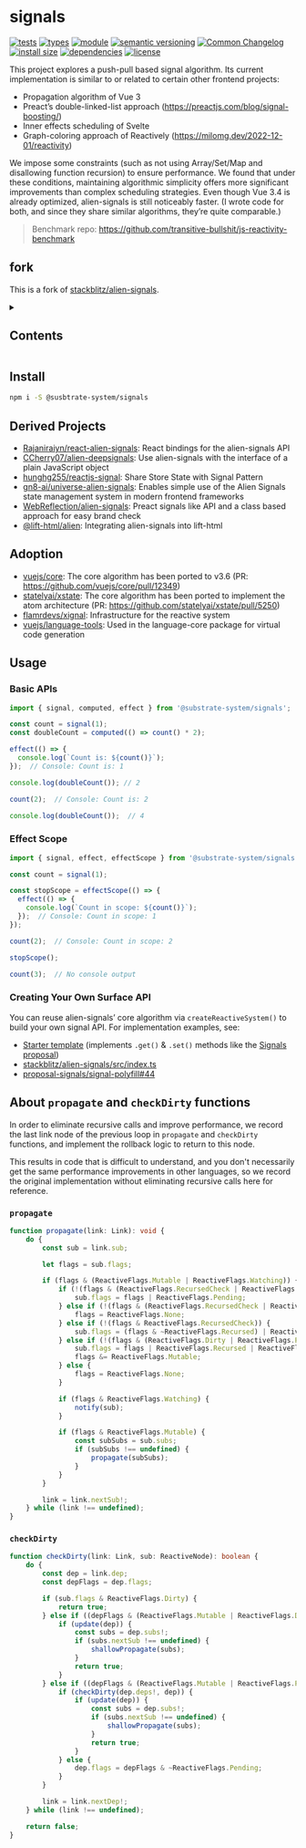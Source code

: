 # signals
[![tests](https://img.shields.io/github/actions/workflow/status/substrate-system/signals/nodejs.yml?style=flat-square)](https://github.com/substrate-system/signals/actions/workflows/nodejs.yml)
[![types](https://img.shields.io/npm/types/@substrate-system/signals?style=flat-square)](README.md)
[![module](https://img.shields.io/badge/module-ESM%2FCJS-blue?style=flat-square)](README.md)
[![semantic versioning](https://img.shields.io/badge/semver-2.0.0-blue?logo=semver&style=flat-square)](https://semver.org/)
[![Common Changelog](https://nichoth.github.io/badge/common-changelog.svg)](./CHANGELOG.md)
[![install size](https://flat.badgen.net/packagephobia/install/@substrate-system/signals)](https://packagephobia.com/result?p=@substrate-system/signals)
[![dependencies](https://img.shields.io/badge/dependencies-zero-brightgreen.svg?style=flat-square)](package.json)
[![license](https://img.shields.io/badge/license-Big_Time-blue?style=flat-square)](LICENSE)


This project explores a push-pull based signal algorithm. Its current
implementation is similar to or related to certain other frontend projects:

- Propagation algorithm of Vue 3
- Preact’s double-linked-list approach (https://preactjs.com/blog/signal-boosting/)
- Inner effects scheduling of Svelte
- Graph-coloring approach of Reactively (https://milomg.dev/2022-12-01/reactivity)

We impose some constraints (such as not using Array/Set/Map and disallowing
function recursion) to ensure performance. We found that under these conditions,
maintaining algorithmic simplicity offers more significant improvements than
complex scheduling strategies.  Even though Vue 3.4 is already optimized,
alien-signals is still noticeably faster. (I wrote code for both, and since they
share similar algorithms, they’re quite comparable.)

> Benchmark repo: https://github.com/transitive-bullshit/js-reactivity-benchmark

## fork

This is a fork of [stackblitz/alien-signals](https://github.com/stackblitz/alien-signals).

<details><summary><h2>Contents</h2></summary>
<!-- toc -->
</details>

## Install

```sh
npm i -S @susbtrate-system/signals
```


## Derived Projects

- [Rajaniraiyn/react-alien-signals](https://github.com/Rajaniraiyn/react-alien-signals): React bindings for the alien-signals API
- [CCherry07/alien-deepsignals](https://github.com/CCherry07/alien-deepsignals): Use alien-signals with the interface of a plain JavaScript object
- [hunghg255/reactjs-signal](https://github.com/hunghg255/reactjs-signal): Share Store State with Signal Pattern
- [gn8-ai/universe-alien-signals](https://github.com/gn8-ai/universe-alien-signals): Enables simple use of the Alien Signals state management system in modern frontend frameworks
- [WebReflection/alien-signals](https://github.com/WebReflection/alien-signals): Preact signals like API and a class based approach for easy brand check
- [@lift-html/alien](https://github.com/JLarky/lift-html/tree/main/packages/alien): Integrating alien-signals into lift-html

## Adoption

- [vuejs/core](https://github.com/vuejs/core): The core algorithm has been
  ported to v3.6 (PR: https://github.com/vuejs/core/pull/12349)
- [statelyai/xstate](https://github.com/statelyai/xstate): The core algorithm
  has been ported to implement the atom architecture
  (PR: https://github.com/statelyai/xstate/pull/5250)
- [flamrdevs/xignal](https://github.com/flamrdevs/xignal): Infrastructure
  for the reactive system
- [vuejs/language-tools](https://github.com/vuejs/language-tools): Used
  in the language-core package for virtual code generation

## Usage

### Basic APIs

```ts
import { signal, computed, effect } from '@substrate-system/signals';

const count = signal(1);
const doubleCount = computed(() => count() * 2);

effect(() => {
  console.log(`Count is: ${count()}`);
});  // Console: Count is: 1

console.log(doubleCount()); // 2

count(2);  // Console: Count is: 2

console.log(doubleCount());  // 4
```

### Effect Scope

```ts
import { signal, effect, effectScope } from '@substrate-system/signals';

const count = signal(1);

const stopScope = effectScope(() => {
  effect(() => {
    console.log(`Count in scope: ${count()}`);
  });  // Console: Count in scope: 1
});

count(2);  // Console: Count in scope: 2

stopScope();

count(3);  // No console output
```

### Creating Your Own Surface API

You can reuse alien-signals’ core algorithm via `createReactiveSystem()` to
build your own signal API. For implementation examples, see:

- [Starter template](https://github.com/johnsoncodehk/alien-signals-starter)
  (implements  `.get()` & `.set()` methods like the
  [Signals proposal](https://github.com/tc39/proposal-signals))
- [stackblitz/alien-signals/src/index.ts](https://github.com/stackblitz/alien-signals/blob/master/src/index.ts)
- [proposal-signals/signal-polyfill#44](https://github.com/proposal-signals/signal-polyfill/pull/44)


## About `propagate` and `checkDirty` functions

In order to eliminate recursive calls and improve performance, we record the
last link node of the previous loop in `propagate` and `checkDirty` functions,
and implement the rollback logic to return to this node.

This results in code that is difficult to understand, and you don't necessarily
get the same performance improvements in other languages, so we record the
original implementation without eliminating recursive calls here for reference.

### `propagate`

```ts
function propagate(link: Link): void {
	do {
		const sub = link.sub;

		let flags = sub.flags;

		if (flags & (ReactiveFlags.Mutable | ReactiveFlags.Watching)) {
			if (!(flags & (ReactiveFlags.RecursedCheck | ReactiveFlags.Recursed | ReactiveFlags.Dirty | ReactiveFlags.Pending))) {
				sub.flags = flags | ReactiveFlags.Pending;
			} else if (!(flags & (ReactiveFlags.RecursedCheck | ReactiveFlags.Recursed))) {
				flags = ReactiveFlags.None;
			} else if (!(flags & ReactiveFlags.RecursedCheck)) {
				sub.flags = (flags & ~ReactiveFlags.Recursed) | ReactiveFlags.Pending;
			} else if (!(flags & (ReactiveFlags.Dirty | ReactiveFlags.Pending)) && isValidLink(link, sub)) {
				sub.flags = flags | ReactiveFlags.Recursed | ReactiveFlags.Pending;
				flags &= ReactiveFlags.Mutable;
			} else {
				flags = ReactiveFlags.None;
			}

			if (flags & ReactiveFlags.Watching) {
				notify(sub);
			}

			if (flags & ReactiveFlags.Mutable) {
				const subSubs = sub.subs;
				if (subSubs !== undefined) {
					propagate(subSubs);
				}
			}
		}

		link = link.nextSub!;
	} while (link !== undefined);
}
```

### `checkDirty`

```ts
function checkDirty(link: Link, sub: ReactiveNode): boolean {
	do {
		const dep = link.dep;
		const depFlags = dep.flags;

		if (sub.flags & ReactiveFlags.Dirty) {
			return true;
		} else if ((depFlags & (ReactiveFlags.Mutable | ReactiveFlags.Dirty)) === (ReactiveFlags.Mutable | ReactiveFlags.Dirty)) {
			if (update(dep)) {
				const subs = dep.subs!;
				if (subs.nextSub !== undefined) {
					shallowPropagate(subs);
				}
				return true;
			}
		} else if ((depFlags & (ReactiveFlags.Mutable | ReactiveFlags.Pending)) === (ReactiveFlags.Mutable | ReactiveFlags.Pending)) {
			if (checkDirty(dep.deps!, dep)) {
				if (update(dep)) {
					const subs = dep.subs!;
					if (subs.nextSub !== undefined) {
						shallowPropagate(subs);
					}
					return true;
				}
			} else {
				dep.flags = depFlags & ~ReactiveFlags.Pending;
			}
		}

		link = link.nextDep!;
	} while (link !== undefined);

	return false;
}
```
